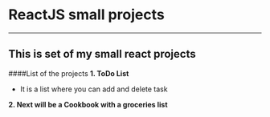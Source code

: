 # ReactJS small projects
___
## This is set of my small react projects

####List of the projects
**1. ToDo List**
  + It is a list where you can add and delete task

**2. Next will be a Cookbook with a groceries list** 